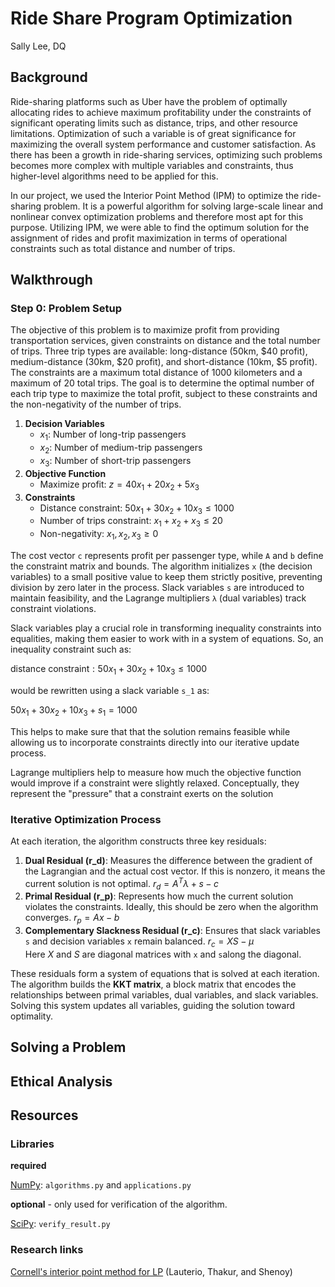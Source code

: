 # Ride Share Program Optimization

Sally Lee, DQ

## Background

Ride-sharing platforms such as Uber have the problem of optimally allocating
rides to achieve maximum profitability under the constraints of significant
operating limits such as distance, trips, and other resource limitations.
Optimization of such a variable is of great significance for maximizing the
overall system performance and customer satisfaction. As there has been a growth
in ride-sharing services, optimizing such problems becomes more complex with
multiple variables and constraints, thus higher-level algorithms need to be
applied for this.

In our project, we used the Interior Point Method (IPM) to optimize the
ride-sharing problem. It is a powerful algorithm for solving large-scale linear
and nonlinear convex optimization problems and therefore most apt for this
purpose. Utilizing IPM, we were able to find the optimum solution for the
assignment of rides and profit maximization in terms of operational constraints
such as total distance and number of trips.

## Walkthrough

### Step 0: Problem Setup

The objective of this problem is to maximize profit from providing
transportation services, given constraints on distance and the total number of
trips. Three trip types are available: long-distance (50km, $40 profit),
medium-distance (30km, $20 profit), and short-distance (10km, $5 profit). The
constraints are a maximum total distance of 1000 kilometers and a maximum of 20
total trips. The goal is to determine the optimal number of each trip type to
maximize the total profit, subject to these constraints and the non-negativity
of the number of trips.

1. **Decision Variables**
   - $x_1$: Number of long-trip passengers
   - $x_2$: Number of medium-trip passengers
   - $x_3$: Number of short-trip passengers
2. **Objective Function**
   - Maximize profit:
     $z = 40x_1+20x_2+5x_3$
3. **Constraints**
   - Distance constraint:
     $50x_1+30x_2+10x_3 \le 1000$
   - Number of trips constraint:
     $x_1+x_2+x_3 \le 20$
   - Non-negativity:
     $x_1, x_2, x_3 \ge 0$

The cost vector `c` represents profit per passenger type, while `A` and `b`
define the constraint matrix and bounds. The algorithm initializes `x` (the
decision variables) to a small positive value to keep them strictly positive,
preventing division by zero later in the process. Slack variables `s` are
introduced to maintain feasibility, and the Lagrange multipliers `λ` (dual
variables) track constraint violations.

Slack variables play a crucial role in transforming inequality constraints into
equalities, making them easier to work with in a system of equations. So, an
inequality constraint such as:

$\text{distance constraint}: 50x_1+30x_2+10x_3 \le 1000$

would be rewritten using a slack variable `s_1` as:

$50x_1+30x_2+10x_3 +s_1 = 1000$

This helps to make sure that that the solution remains feasible while allowing
us to incorporate constraints directly into our iterative update process.

Lagrange multipliers help to measure how much the objective function would
improve if a constraint were slightly relaxed. Conceptually, they represent the
"pressure" that a constraint exerts on the solution

### Iterative Optimization Process

At each iteration, the algorithm constructs three key residuals:

1. **Dual Residual (r_d)**: Measures the difference between the gradient of the
   Lagrangian and the actual cost vector. If this is nonzero, it means the
   current solution is not optimal.
   $r_d = A^T \lambda+s-c$
2. **Primal Residual (r_p)**: Represents how much the current solution violates
   the constraints. Ideally, this should be zero when the algorithm converges.
   $r_p = Ax -b$
3. **Complementary Slackness Residual (r_c)**: Ensures that slack variables `s`
   and decision variables `x` remain balanced.
   $r_c = XS - \mu$\
   Here $X$ and $S$ are diagonal matrices with `x` and `s`along the diagonal.

These residuals form a system of equations that is solved at each iteration. The
algorithm builds the **KKT matrix**, a block matrix that encodes the
relationships between primal variables, dual variables, and slack variables.
Solving this system updates all variables, guiding the solution toward
optimality.

## Solving a Problem

## Ethical Analysis

## Resources

### Libraries

**required**

[NumPy](https://numpy.org/): `algorithms.py` and `applications.py`

**optional** - only used for verification of the algorithm.

[SciPy](https://scipy.org/): `verify_result.py`

### Research links

[Cornell's interior point method for LP](https://optimization.cbe.cornell.edu/index.php?title=Interior-point_method_for_LP)
(Lauterio, Thakur, and Shenoy)

